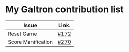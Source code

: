 My Galtron contribution list
============================

| Issue                 | Link.    |            
|-----------------------|----------|
| Reset Game            | [#172](https://github.com/inureyes/Galtron/issues/172) |
| Score Manification    | [#270](https://github.com/inureyes/Galtron/issues/270) |
